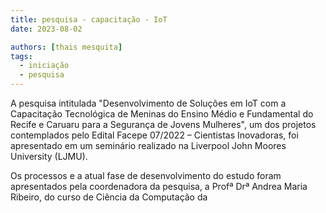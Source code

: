 ```yaml
---
title: pesquisa - capacitação - IoT
date: 2023-08-02

authors: [thais mesquita]
tags:
  - iniciação
  - pesquisa
---
```

A pesquisa intitulada "Desenvolvimento de Soluções em IoT com a Capacitação Tecnológica de Meninas do Ensino Médio e Fundamental do Recife e Caruaru para a Segurança de Jovens Mulheres", um dos projetos contemplados pelo Edital Facepe 07/2022 – Cientistas Inovadoras, foi apresentado em um seminário realizado na Liverpool John Moores University (LJMU).

Os processos e a atual fase de desenvolvimento do estudo foram apresentados pela coordenadora da pesquisa, a Profª Drª Andrea Maria Ribeiro, do curso de Ciência da Computação da
